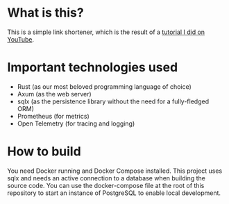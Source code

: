 # What is this?

This is a simple link shortener, which is the result of a [tutorial I did on YouTube](https://www.youtube.com/watch?v=9KkTd4eDUMY).

# Important technologies used

- Rust (as our most beloved programming language of choice)
- Axum (as the web server)
- sqlx (as the persistence library without the need for a fully-fledged ORM)
- Prometheus (for metrics)
- Open Telemetry (for tracing and logging)

# How to build

You need Docker running and Docker Compose installed. This project uses sqlx and needs an active connection to a database
when building the source code. You can use the docker-compose file at the root of this repository to start an instance
of PostgreSQL to enable local development.

